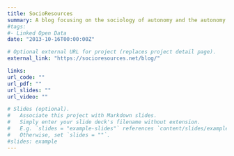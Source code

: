```yaml
---
title: SocioResources
summary: A blog focusing on the sociology of autonomy and the autonomy of sociology, in English, French, and Arabic.
#tags:
#- Linked Open Data
date: "2013-10-16T00:00:00Z"

# Optional external URL for project (replaces project detail page).
external_link: "https://socioresources.net/blog/"

links:
url_code: ""
url_pdf: ""
url_slides: ""
url_video: ""

# Slides (optional).
#   Associate this project with Markdown slides.
#   Simply enter your slide deck's filename without extension.
#   E.g. `slides = "example-slides"` references `content/slides/example-slides.md`.
#   Otherwise, set `slides = ""`.
#slides: example
---
```



